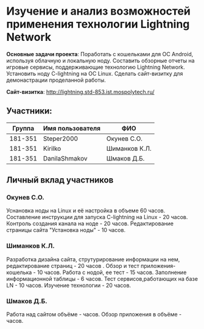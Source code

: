 # Изучение и анализ возможностей применения технологии Lightning Network
<b>Основные задачи проекта</b>: Поработать с кошельками для ОС Android, используя облачную и локальную ноду. Составить обзорные отчеты на игровые сервисы, поддерживающие технологию Lightning Network. Установить ноду C-lightning на ОС Linux. Сделать сайт-визитку для демонастрации проделанной работы.

<b>Сайт-визитка</b>: http://lightning.std-853.ist.mospolytech.ru/

## Участники:

  | Группа  | Имя пользователя | ФИО              |
  |---------|------------------|------------------|
  | 181-351 | Steper2000       | Окунев С.О.      |
  | 181-351 | Kirilko          | Шиманков К.Л.    |
  | 181-351 | DanilaShmakov    | Шмаков Д.Б.      |

## Личный вклад участников
### Окунев С.О.
Уснановка ноды на Linux и её настройка в объеме 60 часов. Составление инструкции для запуска C-lightning на Linux - 20 часов.
Контроль создания канала на ноде - 20 часов. Редактирование страницы сайта "Установка ноды" - 10 часов.
### Шиманков К.Л.
Разработка дизайна сайта, струтурирование информации на нем, редактирование страниц - 20 часов . Обзор и тест приложения-кошелька - 10 часов. Работа с нодой, ее тест - 15 часов. Заполнение информационной таблицы - 6 часов. Тест сервисов,работающих на базе LN - 10 часов. Изучение технологии - 20 часов.

### Шмаков Д.Б.
Работа над сайтом объёме - часов. Обзор приложения в объёме - часов.
